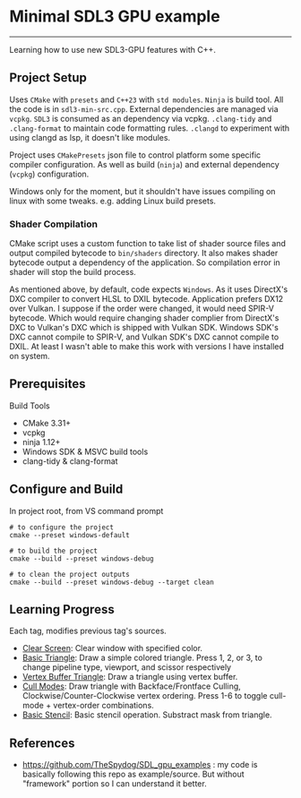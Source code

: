 # Minimal SDL3 GPU example
---

Learning how to use new SDL3-GPU features with C++.

## Project Setup
Uses `CMake` with `presets` and `C++23` with `std modules`. `Ninja` is build tool.
All the code is in `sdl3-min-src.cpp`.
External dependencies are managed via `vcpkg`. `SDL3` is consumed as an dependency via vcpkg.
`.clang-tidy` and `.clang-format` to maintain code formatting rules.
`.clangd` to experiment with using clangd as lsp, it doesn't like modules.

Project uses `CMakePresets` json file to control platform some specific compiler configuration.
As well as build (`ninja`) and external dependency (`vcpkg`) configuration.

Windows only for the moment, but it shouldn't have issues compiling on linux with some tweaks. e.g. adding Linux build presets.

### Shader Compilation
CMake script uses a custom function to take list of shader source files and output compiled bytecode to `bin/shaders` directory. It also makes shader bytecode output a dependency of the application. 
So compilation error in shader will stop the build process.

As mentioned above, by default, code expects `Windows`. As it uses DirectX's DXC compiler to convert HLSL to DXIL bytecode. Application prefers DX12 over Vulkan. I suppose if the order were changed, it would need SPIR-V bytecode. Which would require changing shader complier from DirectX's DXC to Vulkan's DXC which is shipped with Vulkan SDK. Windows SDK's DXC cannot compile to SPIR-V, and Vulkan SDK's DXC cannot compile to DXIL. At least I wasn't able to make this work with versions I have installed on system.

## Prerequisites
Build Tools
- CMake 3.31+
- vcpkg
- ninja 1.12+
- Windows SDK & MSVC build tools
- clang-tidy & clang-format

## Configure and Build
In project root, from VS command prompt
```shell
# to configure the project
cmake --preset windows-default

# to build the project
cmake --build --preset windows-debug

# to clean the project outputs
cmake --build --preset windows-debug --target clean
```

## Learning Progress
Each tag, modifies previous tag's sources.
- [Clear Screen](https://github.com/Roy-Fokker/sdl3-gpu-minimal/tree/0-clear-screen): Clear window with specified color.
- [Basic Triangle](https://github.com/Roy-Fokker/sdl3-gpu-minimal/tree/1-raw-triangle): Draw a simple colored triangle. Press 1, 2, or 3, to change pipeline type, viewport, and scissor respectively
- [Vertex Buffer Triangle](https://github.com/Roy-Fokker/sdl3-gpu-minimal/tree/2-vertex-buffer): Draw a triangle using vertex buffer.
- [Cull Modes](https://github.com/Roy-Fokker/sdl3-gpu-minimal/tree/3-cull-modes): Draw triangle with Backface/Frontface Culling, Clockwise/Counter-Clockwise vertex ordering. Press 1-6 to toggle cull-mode + vertex-order combinations.
- [Basic Stencil](https://github.com/Roy-Fokker/sdl3-gpu-minimal/tree/4-basic-stencil): Basic stencil operation. Substract mask from triangle.

## References
- <https://github.com/TheSpydog/SDL_gpu_examples> : my code is basically following this repo as example/source. But without "framework" portion so I can understand it better.